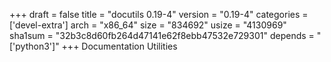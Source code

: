 +++
draft = false
title = "docutils 0.19-4"
version = "0.19-4"
categories = ['devel-extra']
arch = "x86_64"
size = "834692"
usize = "4130969"
sha1sum = "32b3c8d60fb264d47141e62f8ebb47532e729301"
depends = "['python3']"
+++
Documentation Utilities